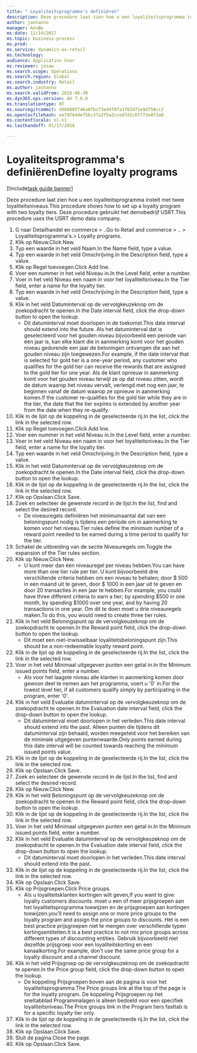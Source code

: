 ```yaml
--- 
title: " Loyaliteitsprogramma's definiëren"
description: Deze procedure laat zien hoe u een loyaliteitsprogramma instelt met twee loyaliteitsniveaus.
author: jashanno
manager: AnnBe
ms.date: 11/14/2017
ms.topic: business-process
ms.prod: 
ms.service: dynamics-ax-retail
ms.technology: 
audience: Application User
ms.reviewer: josaw
ms.search.scope: Operations
ms.search.region: Global
ms.search.industry: Retail
ms.author: jashanno
ms.search.validFrom: 2016-06-30
ms.dyn365.ops.version: AX 7.0.0
ms.translationtype: HT
ms.sourcegitcommit: d9b080ff46a0fbc73ed4f8fa3f03d71e9d758cc2
ms.openlocfilehash: ee70f64de75bc37a2f5a2cced7d2c6f773e8f3a0
ms.contentlocale: nl-nl
ms.lasthandoff: 01/17/2018

---
```

# <a name="define-loyalty-programs"></a><span data-ttu-id="1c703-103"> Loyaliteitsprogramma's definiëren</span><span class="sxs-lookup"><span data-stu-id="1c703-103">Define loyalty programs</span></span>

[!include[task guide banner](../includes/task-guide-banner.md)]

<span data-ttu-id="1c703-104">Deze procedure laat zien hoe u een loyaliteitsprogramma instelt met twee loyaliteitsniveaus.</span><span class="sxs-lookup"><span data-stu-id="1c703-104">This procedure shows how to set up a loyalty program with two loyalty tiers.</span></span> <span data-ttu-id="1c703-105">Deze procedure gebruikt het demobedrijf USRT.</span><span class="sxs-lookup"><span data-stu-id="1c703-105">This procedure uses the USRT demo data company.</span></span>

1. <span data-ttu-id="1c703-106">G naar Detailhandel en commerce > ..</span><span class="sxs-lookup"><span data-stu-id="1c703-106">Go to Retail and commerce > ..</span></span> <span data-ttu-id="1c703-107">> Loyaliteitsprogramma's.</span><span class="sxs-lookup"><span data-stu-id="1c703-107">> Loyalty programs.</span></span>
2. <span data-ttu-id="1c703-108">Klik op Nieuw.</span><span class="sxs-lookup"><span data-stu-id="1c703-108">Click New.</span></span>
3. <span data-ttu-id="1c703-109">Typ een waarde in het veld Naam.</span><span class="sxs-lookup"><span data-stu-id="1c703-109">In the Name field, type a value.</span></span>
4. <span data-ttu-id="1c703-110">Typ een waarde in het veld Omschrijving.</span><span class="sxs-lookup"><span data-stu-id="1c703-110">In the Description field, type a value.</span></span>
5. <span data-ttu-id="1c703-111">Klik op Regel toevoegen.</span><span class="sxs-lookup"><span data-stu-id="1c703-111">Click Add line.</span></span>
6. <span data-ttu-id="1c703-112">Voer een nummer in het veld Niveau in.</span><span class="sxs-lookup"><span data-stu-id="1c703-112">In the Level field, enter a number.</span></span>
7. <span data-ttu-id="1c703-113">Voer in het veld Niveau een naam in voor het loyaliteitsniveau.</span><span class="sxs-lookup"><span data-stu-id="1c703-113">In the Tier field, enter a name for the loyalty tier.</span></span>
8. <span data-ttu-id="1c703-114">Typ een waarde in het veld Omschrijving.</span><span class="sxs-lookup"><span data-stu-id="1c703-114">In the Description field, type a value.</span></span>
9. <span data-ttu-id="1c703-115">Klik in het veld Datuminterval op de vervolgkeuzeknop om de zoekopdracht te openen.</span><span class="sxs-lookup"><span data-stu-id="1c703-115">In the Date interval field, click the drop-down button to open the lookup.</span></span>
    * <span data-ttu-id="1c703-116">Dit datuminterval moet doorlopen in de toekomst.</span><span class="sxs-lookup"><span data-stu-id="1c703-116">This date interval should extend into the future.</span></span> <span data-ttu-id="1c703-117">Als het datuminterval dat is geselecteerd voor het gouden niveau bijvoorbeeld een periode van één jaar is, kan elke klant die in aanmerking komt voor het gouden niveau gedurende een jaar de beloningen ontvangen die aan het gouden niveau zijn toegewezen.</span><span class="sxs-lookup"><span data-stu-id="1c703-117">For example, if the date interval that is selected for gold tier is a one-year period, any customer who qualifies for the gold tier can receive the rewards that are assigned to the gold tier for one year.</span></span> <span data-ttu-id="1c703-118">Als de klant opnieuw in aanmerking komt voor het gouden niveau terwijl ze op dat niveau zitten, wordt de datum waarop het niveau vervalt, verlengd met nog een jaar, te beginnen vanaf de datum waarop ze opnieuw in aanmerking komen.</span><span class="sxs-lookup"><span data-stu-id="1c703-118">If the customer re-qualifies for the gold tier while they are in the tier, the date that the tier expires is extended by another year from the date when they re-qualify.</span></span>  
10. <span data-ttu-id="1c703-119">Klik in de lijst op de koppeling in de geselecteerde rij.</span><span class="sxs-lookup"><span data-stu-id="1c703-119">In the list, click the link in the selected row.</span></span>
11. <span data-ttu-id="1c703-120">Klik op Regel toevoegen.</span><span class="sxs-lookup"><span data-stu-id="1c703-120">Click Add line.</span></span>
12. <span data-ttu-id="1c703-121">Voer een nummer in het veld Niveau in.</span><span class="sxs-lookup"><span data-stu-id="1c703-121">In the Level field, enter a number.</span></span>
13. <span data-ttu-id="1c703-122">Voer in het veld Niveau een naam in voor het loyaliteitsniveau.</span><span class="sxs-lookup"><span data-stu-id="1c703-122">In the Tier field, enter a name for the loyalty tier.</span></span>
14. <span data-ttu-id="1c703-123">Typ een waarde in het veld Omschrijving.</span><span class="sxs-lookup"><span data-stu-id="1c703-123">In the Description field, type a value.</span></span>
15. <span data-ttu-id="1c703-124">Klik in het veld Datuminterval op de vervolgkeuzeknop om de zoekopdracht te openen.</span><span class="sxs-lookup"><span data-stu-id="1c703-124">In the Date interval field, click the drop-down button to open the lookup.</span></span>
16. <span data-ttu-id="1c703-125">Klik in de lijst op de koppeling in de geselecteerde rij.</span><span class="sxs-lookup"><span data-stu-id="1c703-125">In the list, click the link in the selected row.</span></span>
17. <span data-ttu-id="1c703-126">Klik op Opslaan.</span><span class="sxs-lookup"><span data-stu-id="1c703-126">Click Save.</span></span>
18. <span data-ttu-id="1c703-127">Zoek en selecteer de gewenste record in de lijst.</span><span class="sxs-lookup"><span data-stu-id="1c703-127">In the list, find and select the desired record.</span></span>
    * <span data-ttu-id="1c703-128">De niveauregels definiëren het minimumaantal dat van een beloningspunt nodig is tijdens een periode om in aanmerking te komen voor het niveau.</span><span class="sxs-lookup"><span data-stu-id="1c703-128">Tier rules define the minimum number of a reward point needed to be earned during a time period to qualify for the tier.</span></span>  
19. <span data-ttu-id="1c703-129">Schakel de uitbreiding van de sectie Niveauregels om.</span><span class="sxs-lookup"><span data-stu-id="1c703-129">Toggle the expansion of the Tier rules section.</span></span>
20. <span data-ttu-id="1c703-130">Klik op Nieuw.</span><span class="sxs-lookup"><span data-stu-id="1c703-130">Click New.</span></span>
    * <span data-ttu-id="1c703-131">U kunt meer dan één niveauregel per niveau hebben.</span><span class="sxs-lookup"><span data-stu-id="1c703-131">You can have more than one tier rule per tier.</span></span> <span data-ttu-id="1c703-132">U kunt bijvoorbeeld drie verschillende criteria hebben om een niveau te behalen; door $ 500 in een maand uit te geven, door $ 1000 in een jaar uit te geven en door 20 transacties in een jaar te hebben.</span><span class="sxs-lookup"><span data-stu-id="1c703-132">For example, you could have three different criteria to earn a tier; by spending $500 in one month, by spending $1000 over one year, and by having 20 transactions in one year.</span></span> <span data-ttu-id="1c703-133">Om dit te doen moet u drie niveauregels maken.</span><span class="sxs-lookup"><span data-stu-id="1c703-133">To do this, you would need to create three tier rules.</span></span>  
21. <span data-ttu-id="1c703-134">Klik in het veld Beloningspunt op de vervolgkeuzeknop om de zoekopdracht te openen.</span><span class="sxs-lookup"><span data-stu-id="1c703-134">In the Reward point field, click the drop-down button to open the lookup.</span></span>
    * <span data-ttu-id="1c703-135">Dit moet een niet-inwisselbaar loyaliteitsbeloningspunt zijn.</span><span class="sxs-lookup"><span data-stu-id="1c703-135">This should be a non-redeemable loyalty reward point.</span></span>  
22. <span data-ttu-id="1c703-136">Klik in de lijst op de koppeling in de geselecteerde rij.</span><span class="sxs-lookup"><span data-stu-id="1c703-136">In the list, click the link in the selected row.</span></span>
23. <span data-ttu-id="1c703-137">Voer in het veld Minimaal uitgegeven punten een getal in.</span><span class="sxs-lookup"><span data-stu-id="1c703-137">In the Minimum issued points field, enter a number.</span></span>
    * <span data-ttu-id="1c703-138">Als voor het laagste niveau alle klanten in aanmerking komen door gewoon deel te nemen aan het programma, voert u '0' in.</span><span class="sxs-lookup"><span data-stu-id="1c703-138">For the lowest level tier, if all customers qualify simply by participating in the program, enter '0'.</span></span>  
24. <span data-ttu-id="1c703-139">Klik in het veld Evaluatie datuminterval op de vervolgkeuzeknop om de zoekopdracht te openen.</span><span class="sxs-lookup"><span data-stu-id="1c703-139">In the Evaluation date interval field, click the drop-down button to open the lookup.</span></span>
    * <span data-ttu-id="1c703-140">Dit datuminterval moet doorlopen in het verleden.</span><span class="sxs-lookup"><span data-stu-id="1c703-140">This date interval should extend into the past.</span></span> <span data-ttu-id="1c703-141">Alleen punten die tijdens dit datuminterval zijn behaald, worden meegeteld voor het bereiken van de minimale uitgegeven puntenwaarde.</span><span class="sxs-lookup"><span data-stu-id="1c703-141">Only points earned during this date interval will be counted towards reaching the minimum issued points value.</span></span>  
25. <span data-ttu-id="1c703-142">Klik in de lijst op de koppeling in de geselecteerde rij.</span><span class="sxs-lookup"><span data-stu-id="1c703-142">In the list, click the link in the selected row.</span></span>
26. <span data-ttu-id="1c703-143">Klik op Opslaan.</span><span class="sxs-lookup"><span data-stu-id="1c703-143">Click Save.</span></span>
27. <span data-ttu-id="1c703-144">Zoek en selecteer de gewenste record in de lijst.</span><span class="sxs-lookup"><span data-stu-id="1c703-144">In the list, find and select the desired record.</span></span>
28. <span data-ttu-id="1c703-145">Klik op Nieuw.</span><span class="sxs-lookup"><span data-stu-id="1c703-145">Click New.</span></span>
29. <span data-ttu-id="1c703-146">Klik in het veld Beloningspunt op de vervolgkeuzeknop om de zoekopdracht te openen.</span><span class="sxs-lookup"><span data-stu-id="1c703-146">In the Reward point field, click the drop-down button to open the lookup.</span></span>
30. <span data-ttu-id="1c703-147">Klik in de lijst op de koppeling in de geselecteerde rij.</span><span class="sxs-lookup"><span data-stu-id="1c703-147">In the list, click the link in the selected row.</span></span>
31. <span data-ttu-id="1c703-148">Voer in het veld Minimaal uitgegeven punten een getal in.</span><span class="sxs-lookup"><span data-stu-id="1c703-148">In the Minimum issued points field, enter a number.</span></span>
32. <span data-ttu-id="1c703-149">Klik in het veld Evaluatie datuminterval op de vervolgkeuzeknop om de zoekopdracht te openen.</span><span class="sxs-lookup"><span data-stu-id="1c703-149">In the Evaluation date interval field, click the drop-down button to open the lookup.</span></span>
    * <span data-ttu-id="1c703-150">Dit datuminterval moet doorlopen in het verleden.</span><span class="sxs-lookup"><span data-stu-id="1c703-150">This date interval should extend into the past.</span></span>  
33. <span data-ttu-id="1c703-151">Klik in de lijst op de koppeling in de geselecteerde rij.</span><span class="sxs-lookup"><span data-stu-id="1c703-151">In the list, click the link in the selected row.</span></span>
34. <span data-ttu-id="1c703-152">Klik op Opslaan.</span><span class="sxs-lookup"><span data-stu-id="1c703-152">Click Save.</span></span>
35. <span data-ttu-id="1c703-153">Klik op Prijsgroepen.</span><span class="sxs-lookup"><span data-stu-id="1c703-153">Click Price groups.</span></span>
    * <span data-ttu-id="1c703-154">Als u loyaliteitsklanten kortingen wilt geven,</span><span class="sxs-lookup"><span data-stu-id="1c703-154">If you want to give loyalty customers discounts.</span></span> <span data-ttu-id="1c703-155">moet u een of meer prijsgroepen aan het loyaliteitsprogramma toewijzen en de prijsgroepen aan kortingen toewijzen.</span><span class="sxs-lookup"><span data-stu-id="1c703-155">you'll need to assign one or more price groups to the loyalty program and assign the price groups to discounts.</span></span> <span data-ttu-id="1c703-156">Het is een best practice prijsgroepen niet te mengen over verschillende typen kortingsentiteiten.</span><span class="sxs-lookup"><span data-stu-id="1c703-156">It is a best practice to not mix price groups across different types of discounting entities.</span></span>  <span data-ttu-id="1c703-157">Gebruik bijvoorbeeld niet dezelfde prijsgroep voor een loyaliteitskorting en een kanaalkorting.</span><span class="sxs-lookup"><span data-stu-id="1c703-157">For example, don't use the same price group for a loyalty discount and a channel discount.</span></span>  
36. <span data-ttu-id="1c703-158">Klik in het veld Prijsgroep op de vervolgkeuzeknop om de zoekopdracht te openen.</span><span class="sxs-lookup"><span data-stu-id="1c703-158">In the Price group field, click the drop-down button to open the lookup.</span></span>
    * <span data-ttu-id="1c703-159">De koppeling Prijsgroepen boven aan de pagina is voor het loyaliteitsprogramma.</span><span class="sxs-lookup"><span data-stu-id="1c703-159">The Price groups link at the top of the page is for the loyalty program.</span></span> <span data-ttu-id="1c703-160">De koppeling Prijsgroepen op het sneltabblad Programmalagen is alleen bedoeld voor een specifiek loyaliteitsniveau.</span><span class="sxs-lookup"><span data-stu-id="1c703-160">The Price groups link in the Program tiers fasttab is for a specific loyalty tier only.</span></span>  
37. <span data-ttu-id="1c703-161">Klik in de lijst op de koppeling in de geselecteerde rij.</span><span class="sxs-lookup"><span data-stu-id="1c703-161">In the list, click the link in the selected row.</span></span>
38. <span data-ttu-id="1c703-162">Klik op Opslaan.</span><span class="sxs-lookup"><span data-stu-id="1c703-162">Click Save.</span></span>
39. <span data-ttu-id="1c703-163">Sluit de pagina.</span><span class="sxs-lookup"><span data-stu-id="1c703-163">Close the page.</span></span>
40. <span data-ttu-id="1c703-164">Klik op Opslaan.</span><span class="sxs-lookup"><span data-stu-id="1c703-164">Click Save.</span></span>


